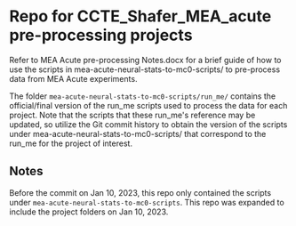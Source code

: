 # Repo for CCTE_Shafer_MEA_acute pre-processing projects

Refer to MEA Acute pre-processing Notes.docx for a brief guide of how to use the scripts in mea-acute-neural-stats-to-mc0-scripts/ to pre-process data from MEA Acute experiments.

The folder `mea-acute-neural-stats-to-mc0-scripts/run_me/` contains the official/final version of the run_me scripts used to process the data for each project. Note that the scripts that these run_me's reference may be updated, so utilize the Git commit history to obtain the version of the scripts under mea-acute-neural-stats-to-mc0-scripts/ that correspond to the run_me for the project of interest.

## Notes

Before the commit on Jan 10, 2023, this repo only contained the scripts under `mea-acute-neural-stats-to-mc0-scripts`. This repo was expanded to include the project folders on Jan 10, 2023.

